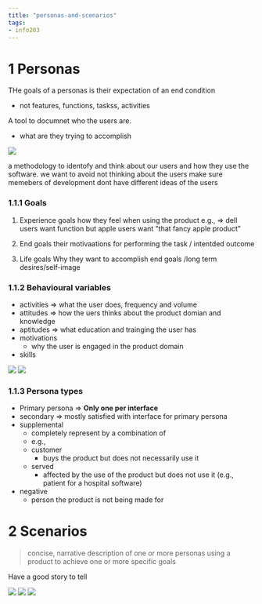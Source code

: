 ```yaml
---
title: "personas-and-scenarios"
tags: 
- info203
---
```


# 1 Personas
THe goals of a personas is their expectation of an end condition
- not features, functions, taskss, activities

A tool to documnet who the users are.
- what are they trying to accomplish

![](https://i.imgur.com/EOxfkSs.png)

a methodology to identofy and think about our users and how they use the software.
we want to avoid not thinking about the users
make sure memebers of development dont have different ideas of the users

### 1.1.1 Goals
1. Experience goals
how they feel when using the product
e.g., ⇒ dell users want function but apple users want "that fancy apple product"

2. End goals
their motivaations for performing the task / intentded outcome


3. Life goals
Why they want to accomplish end goals /long term desires/self-image


### 1.1.2 Behavioural variables

- activities ⇒ what the user does, frequency and volume
- attitudes ⇒ how the uers thinks about the product domian and knowledge
- aptitudes ⇒ what education and trainging the user has
- motivations
	- why the user is engaged in the product domain 
- skills


![](https://i.imgur.com/cWh0ex6.png)
![](https://i.imgur.com/jEpklcL.png)


### 1.1.3 Persona types
- Primary persona ⇒ **Only one per interface**
- secondary ⇒ mostly satisfied with interface for primary persona
- supplemental 
	- completely represent by a combination of 
	- e.g.,
	- customer
		- buys the product but does not necessarily use it
	- served
		- affected by the use of the product but does not use it (e.g., patient for a hospital software)
- negative
	- person the product is not being made for

# 2 Scenarios

> concise, narrative description of one or more personas using a product to achieve one or more specific goals

Have a good story to tell

![](https://i.imgur.com/TQRKPdi.png)
![](https://i.imgur.com/YcxfAbX.png)
![](https://i.imgur.com/r3kTI8W.png)